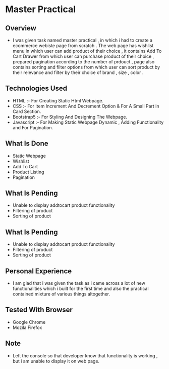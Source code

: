 
# Master Practical



## Overview

- I was given task named master practical , in which i had to create a ecommerce webiste page from scratch . The web page has wishlist menu in which user can add product of their choice , it contains Add To Cart Drawer from which user can purchase product of their choice , prepared pagination according to the number of prdouct , page also contains sorting and filter options from which user can sort product by their relevance and filter by their choice of brand , size , color . 
## Technologies Used
- HTML :- For Creating Static Html Webpage.
- CSS  :- For Item Increment And Decrement Option & For A Small Part in Card Section.
- Bootstrap5 :- For Styling And Designing The Webpage.
- Javascript :- For Making Static Webpage Dynamic , Adding Functionality and For Pagination.
## What Is Done
- Static Webpage
- Wishlist
- Add To Cart
- Product Listing
- Pagination  
## What Is Pending
- Unable to display addtocart product functionality
- Filtering of product
- Sorting of product 
## What Is Pending
- Unable to display addtocart product functionality
- Filtering of product
- Sorting of product 
## Personal Experience
- I am glad that i was given the task as i came across a lot of new functionalities which i built for the first time and also the practical contained mixture of various things altogether.
## Tested With Browser
- Google Chrome
- Mozila Firefox
## Note
- Left the console so that developer know that functionality is working , but i am unable to display it on web page.
